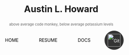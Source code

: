 <div style="text-align: center; line-height: 1.5;">
    <h1>Austin L. Howard</h1>
    <p style="font-size: 0.8em; color: #666;">above average code monkey, below average potassium levels</p>
</div>
<div style="text-align: center; line-height: 40px;">
    <span style="margin: 0 10px; padding: 10px 20px; color: black; display: inline-block; vertical-align: middle;">HOME</span>
    <span style="margin: 0 10px; padding: 10px 20px; color: black; display: inline-block; vertical-align: middle;">RESUME</span>
    <span style="margin: 0 10px; padding: 10px 20px; color: black; display: inline-block; vertical-align: middle;">DOCS</span>
    <a href="https://github.com/yourusername" style="margin: 0 10px; padding: 10px; background-color: #333; color: white; text-decoration: none; display: inline-block; border-radius: 50%; overflow: hidden; vertical-align: middle;">
        <img src="https://pngimg.com/uploads/github/github_PNG53.png" alt="GitHub" style="width: 40px; height: 40px; vertical-align: middle;">
    </a>
</div>
